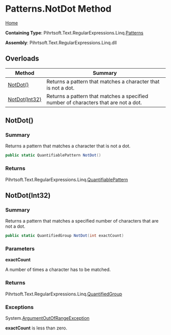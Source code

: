 # Patterns\.NotDot Method

[Home](../../../../../../README.md)

**Containing Type**: Pihrtsoft\.Text\.RegularExpressions\.Linq\.[Patterns](../README.md)

**Assembly**: Pihrtsoft\.Text\.RegularExpressions\.Linq\.dll

## Overloads

| Method | Summary |
| ------ | ------- |
| [NotDot()](#Pihrtsoft_Text_RegularExpressions_Linq_Patterns_NotDot) | Returns a pattern that matches a character that is not a dot\. |
| [NotDot(Int32)](#Pihrtsoft_Text_RegularExpressions_Linq_Patterns_NotDot_System_Int32_) | Returns a pattern that matches a specified number of characters that are not a dot\. |

## NotDot\(\) <a name="Pihrtsoft_Text_RegularExpressions_Linq_Patterns_NotDot"></a>

### Summary

Returns a pattern that matches a character that is not a dot\.

```csharp
public static QuantifiablePattern NotDot()
```

### Returns

Pihrtsoft\.Text\.RegularExpressions\.Linq\.[QuantifiablePattern](../../QuantifiablePattern/README.md)

## NotDot\(Int32\) <a name="Pihrtsoft_Text_RegularExpressions_Linq_Patterns_NotDot_System_Int32_"></a>

### Summary

Returns a pattern that matches a specified number of characters that are not a dot\.

```csharp
public static QuantifiedGroup NotDot(int exactCount)
```

### Parameters

**exactCount**

A number of times a character has to be matched\.

### Returns

Pihrtsoft\.Text\.RegularExpressions\.Linq\.[QuantifiedGroup](../../QuantifiedGroup/README.md)

### Exceptions

System\.[ArgumentOutOfRangeException](https://docs.microsoft.com/en-us/dotnet/api/system.argumentoutofrangeexception)

**exactCount** is less than zero\.

